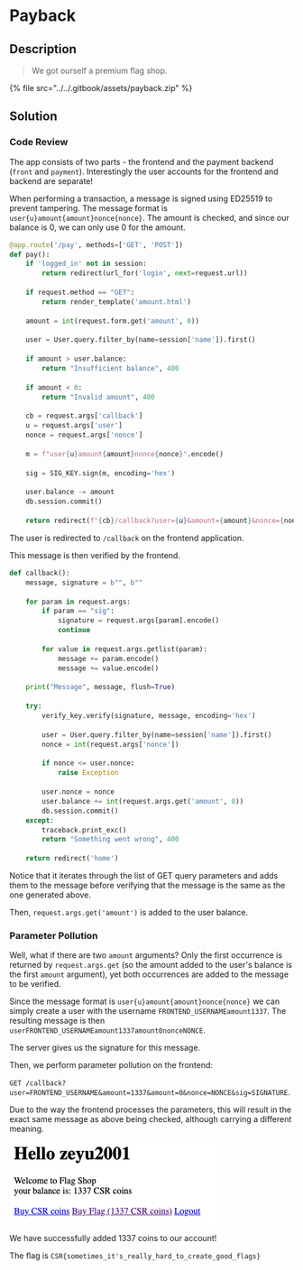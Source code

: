 # Payback

## Description

> We got ourself a premium flag shop.

{% file src="../../.gitbook/assets/payback.zip" %}

## Solution

### Code Review

The app consists of two parts - the frontend and the payment backend (`front` and `payment`). Interestingly the user accounts for the frontend and backend are separate!

When performing a transaction, a message is signed using ED25519 to prevent tampering. The message format is `user{u}amount{amount}nonce{nonce}`. The amount is checked, and since our balance is 0, we can only use 0 for the amount.

```python
@app.route('/pay', methods=['GET', 'POST'])
def pay():
    if 'logged_in' not in session:
        return redirect(url_for('login', next=request.url))

    if request.method == "GET":
        return render_template('amount.html')

    amount = int(request.form.get('amount', 0))

    user = User.query.filter_by(name=session['name']).first()

    if amount > user.balance:
        return "Insufficient balance", 400

    if amount < 0:
        return "Invalid amount", 400

    cb = request.args['callback']
    u = request.args['user']
    nonce = request.args['nonce']

    m = f"user{u}amount{amount}nonce{nonce}".encode()

    sig = SIG_KEY.sign(m, encoding='hex')

    user.balance -= amount
    db.session.commit()

    return redirect(f"{cb}/callback?user={u}&amount={amount}&nonce={nonce}&sig={sig.decode()}", code=302)
```

The user is redirected to `/callback` on the frontend application.

This message is then verified by the frontend.

```python
def callback():
    message, signature = b"", b""

    for param in request.args:
        if param == "sig":
            signature = request.args[param].encode()
            continue

        for value in request.args.getlist(param):
            message += param.encode()
            message += value.encode()
    
    print("Message", message, flush=True)

    try:
        verify_key.verify(signature, message, encoding='hex')

        user = User.query.filter_by(name=session['name']).first()
        nonce = int(request.args['nonce'])

        if nonce <= user.nonce:
            raise Exception

        user.nonce = nonce
        user.balance += int(request.args.get('amount', 0))
        db.session.commit()
    except:
        traceback.print_exc()
        return "Something went wrong", 400

    return redirect('home')
```

Notice that it iterates through the list of GET query parameters and adds them to the message before verifying that the message is the same as the one generated above.

Then, `request.args.get('amount')` is added to the user balance.

### Parameter Pollution

Well, what if there are two `amount` arguments? Only the first occurrence is returned by `request.args.get` (so the amount added to the user's balance is the first `amount` argument), yet both occurrences are added to the message to be verified.

Since the message format is `user{u}amount{amount}nonce{nonce}` we can simply create a user with the username `FRONTEND_USERNAMEamount1337`. The resulting message is then `userFRONTEND_USERNAMEamount1337amount0nonceNONCE`.

The server gives us the signature for this message.

Then, we perform parameter pollution on the frontend:

`GET /callback?user=FRONTEND_USERNAME&amount=1337&amount=0&nonce=NONCE&sig=SIGNATURE`.

Due to the way the frontend processes the parameters, this will result in the exact same message as above being checked, although carrying a different meaning.

![](<../../.gitbook/assets/image (83) (1).png>)

We have successfully added 1337 coins to our account!

The flag is `CSR{sometimes_it's_really_hard_to_create_good_flags}`
